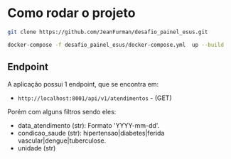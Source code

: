 # Como rodar o projeto

```bash
git clone https://github.com/JeanFurman/desafio_painel_esus.git
```

```bash
docker-compose -f desafio_painel_esus/docker-compose.yml  up --build
```

## Endpoint

A aplicação possui 1 endpoint, que se encontra em:

- `http://localhost:8001/api/v1/atendimentos` - (GET)

Porém com alguns filtros sendo eles:

- data_atendimento (str): Formato 'YYYY-mm-dd'.
- condicao_saude (str): hipertensao|diabetes|ferida vascular|dengue|tuberculose.
- unidade (str)

